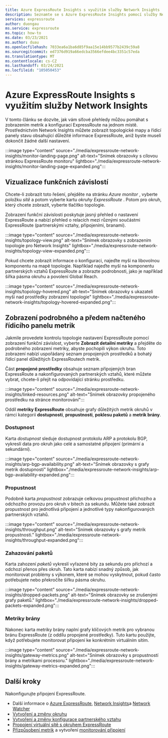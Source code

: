 ```yaml
---
title: Azure ExpressRoute Insights s využitím služby Network Insights
description: Seznamte se s Azure ExpressRoute Insights pomocí služby Network Insights.
services: expressroute
author: duongau
ms.service: expressroute
ms.topic: how-to
ms.date: 03/23/2021
ms.author: duau
ms.openlocfilehash: 7033ea6a1ba6d85f9aa15e14bb9577b2439c59a8
ms.sourcegitcommit: ed7376d919a66edcba3566efdee4bc3351c57eda
ms.translationtype: MT
ms.contentlocale: cs-CZ
ms.lasthandoff: 03/24/2021
ms.locfileid: "105050453"
---
```

# <a name="azure-expressroute-insights-using-network-insights"></a>Azure ExpressRoute Insights s využitím služby Network Insights

V tomto článku se dozvíte, jak vám síťové přehledy můžou pomáhat s zobrazením metrik a konfigurací ExpressRoute na jednom místě. Prostřednictvím Network Insights můžete zobrazit topologické mapy a řídicí panely stavu obsahující důležité informace ExpressRoute, aniž byste museli dokončit žádné další nastavení.

:::image type="content" source="./media/expressroute-network-insights/monitor-landing-page.png" alt-text="Snímek obrazovky s cílovou stránkou ExpressRoute monitoru" lightbox="./media/expressroute-network-insights/monitor-landing-page-expanded.png":::

## <a name="visualize-functional-dependencies"></a>Vizualizace funkčních závislostí

Chcete-li zobrazit toto řešení, přejděte na stránku *Azure monitor* , vyberte položku *sítě* a potom vyberte kartu *okruhy ExpressRoute* . Potom pro okruh, který chcete zobrazit, vyberte tlačítko topologie.

Zobrazení funkční závislosti poskytuje jasný přehled o nastavení ExpressRoute a nabízí přehled o relacích mezi různými součástmi ExpressRoute (partnerskými vztahy, připojeními, branami).

:::image type="content" source="./media/expressroute-network-insights/topology-view.png" alt-text="Snímek obrazovky s zobrazením topologie pro Network Insights" lightbox="./media/expressroute-network-insights/topology-view-expanded.png":::

Pokud chcete zobrazit informace o konfiguraci, najeďte myší na libovolnou komponentu na mapě topologie. Například najeďte myší na komponentu partnerských vztahů ExpressRoute a zobrazte podrobnosti, jako je například šířka pásma okruhu a povolení Global Reach.

:::image type="content" source="./media/expressroute-network-insights/topology-hovered.png" alt-text="Snímek obrazovky s ukazateli myši nad prostředky zobrazení topologie" lightbox="./media/expressroute-network-insights/topology-hovered-expanded.png":::

## <a name="view-a-detailed-and-pre-loaded-metrics-dashboard"></a>Zobrazení podrobného a předem načteného řídicího panelu metrik

Jakmile provedete kontrolu topologie nastavení ExpressRoute pomocí zobrazení funkční závislost, vyberte **Zobrazit detailní metriky** a přejděte do podrobného zobrazení metriky, abyste pochopili výkon okruhu. Toto zobrazení nabízí uspořádaný seznam propojených prostředků a bohatý řídicí panel důležitých ExpressRoutech metrik.

Část **propojené prostředky** obsahuje seznam připojených bran ExpressRoute a nakonfigurovaných partnerských vztahů, které můžete vybrat, chcete-li přejít na odpovídající stránku prostředku.

:::image type="content" source="./media/expressroute-network-insights/linked-resources.png" alt-text="Snímek obrazovky propojeného prostředku na stránce monitorování":::


Oddíl **metriky ExpressRoute** obsahuje grafy důležitých metrik okruhů v rámci kategorií **dostupnosti**, **propustnosti**, **poklesu paketů** a **metrik brány**.

### <a name="availability"></a>Dostupnost

Karta *dostupnost* sleduje dostupnost protokolu ARP a protokolu BGP, vykreslí data pro okruh jako celé a samostatné připojení (primární a sekundární). 

:::image type="content" source="./media/expressroute-network-insights/arp-bgp-availability.png" alt-text="Snímek obrazovky s grafy metrik dostupnosti" lightbox="./media/expressroute-network-insights/arp-bgp-availability-expanded.png":::

### <a name="throughput"></a>Propustnost

Podobně karta *propustnost* zobrazuje celkovou propustnost příchozího a odchozího provozu pro okruh v bitech za sekundu. Můžete také zobrazit propustnost pro jednotlivá připojení a jednotlivé typy nakonfigurovaných partnerských vztahů.

:::image type="content" source="./media/expressroute-network-insights/throughput.png" alt-text="Snímek obrazovky s grafy metrik propustnosti." lightbox="./media/expressroute-network-insights/throughput-expanded.png":::

### <a name="packet-drops"></a>Zahazování paketů

Karta zahození *paketů* vykreslí vyřazené bity za sekundu pro příchozí a odchozí přenos přes okruh. Tato karta nabízí snadný způsob, jak monitorovat problémy s výkonem, které se mohou vyskytnout, pokud často potřebujete nebo překročíte šířku pásma okruhu.

:::image type="content" source="./media/expressroute-network-insights/dropped-packets.png" alt-text="Snímek obrazovky se zrušenými grafy paketů." lightbox="./media/expressroute-network-insights/dropped-packets-expanded.png":::

### <a name="gateway-metrics"></a>Metriky brány

Nakonec karta metriky brány naplní grafy klíčových metrik pro vybranou bránu ExpressRoute (z oddílu propojené prostředky). Tuto kartu použijte, když potřebujete monitorovat připojení ke konkrétním virtuálním sítím.

:::image type="content" source="./media/expressroute-network-insights/gateway-metrics.png" alt-text="Snímek obrazovky s propustností brány a metrikami procesoru." lightbox="./media/expressroute-network-insights/gateway-metrics-expanded.png":::

## <a name="next-steps"></a>Další kroky

Nakonfigurujte připojení ExpressRoute.
  
* Další informace o [Azure ExpressRoute](expressroute-introduction.md), [Network Insights](../azure-monitor/insights/network-insights-overview.md)a [Network Watcher](../network-watcher/network-watcher-monitoring-overview.md)
* [Vytvoření a změny okruhu](expressroute-howto-circuit-arm.md)
* [Vytvoření a změny konfigurace partnerského vztahu](expressroute-howto-routing-arm.md)
* [Propojení virtuální sítě s okruhem ExpressRoute](expressroute-howto-linkvnet-arm.md)
* [Přizpůsobení metrik](expressroute-monitoring-metrics-alerts.md) a vytvoření [monitorování připojení](../network-watcher/connection-monitor-overview.md)
